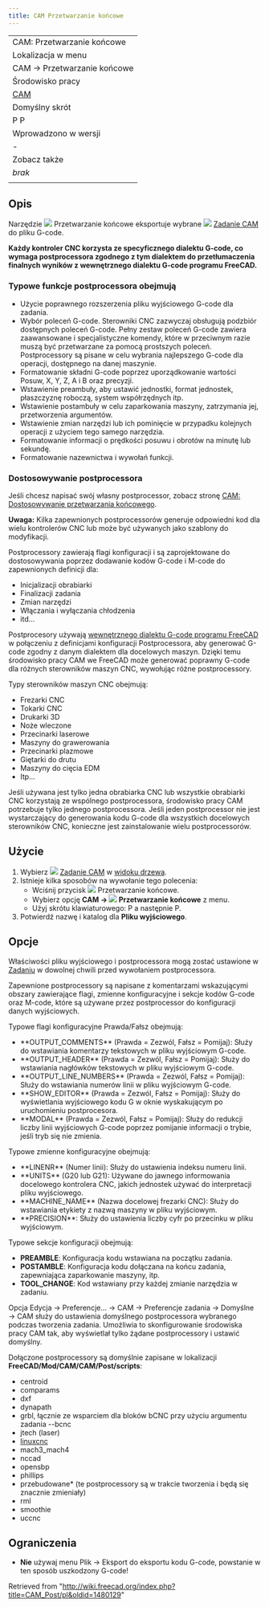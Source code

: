 ```yaml
---
title: CAM Przetwarzanie końcowe
---
```

|  |
| --- |
| CAM: Przetwarzanie końcowe |
| Lokalizacja w menu |
| CAM → Przetwarzanie końcowe |
| Środowisko pracy |
| [CAM](/CAM_Workbench/pl "CAM Workbench/pl") |
| Domyślny skrót |
| P P |
| Wprowadzono w wersji |
| - |
| Zobacz także |
| *brak* |
|  |

## Opis

Narzędzie ![](/images/CAM_Post.svg) Przetwarzanie końcowe eksportuje wybrane ![](/images/CAM_Job.svg) [Zadanie CAM](/CAM_Job/pl "CAM Job/pl") do pliku G-code.

**Każdy kontroler CNC korzysta ze specyficznego dialektu G-code, co wymaga postprocessora zgodnego z tym dialektem do przetłumaczenia finalnych wyników z wewnętrznego dialektu G-code programu FreeCAD.**

### Typowe funkcje postprocessora obejmują

* Użycie poprawnego rozszerzenia pliku wyjściowego G-code dla zadania.
* Wybór poleceń G-code. Sterowniki CNC zazwyczaj obsługują podzbiór dostępnych poleceń G-code. Pełny zestaw poleceń G-code zawiera zaawansowane i specjalistyczne komendy, które w przeciwnym razie muszą być przetwarzane za pomocą prostszych poleceń. Postprocessory są pisane w celu wybrania najlepszego G-code dla operacji, dostępnego na danej maszynie.
* Formatowanie składni G-code poprzez uporządkowanie wartości Posuw, X, Y, Z, A i B oraz precyzji.
* Wstawienie preambuły, aby ustawić jednostki, format jednostek, płaszczyznę roboczą, system współrzędnych itp.
* Wstawienie postambuły w celu zaparkowania maszyny, zatrzymania jej, przetworzenia argumentów.
* Wstawienie zmian narzędzi lub ich pominięcie w przypadku kolejnych operacji z użyciem tego samego narzędzia.
* Formatowanie informacji o prędkości posuwu i obrotów na minutę lub sekundę.
* Formatowanie nazewnictwa i wywołań funkcji.

### Dostosowywanie postprocessora

Jeśli chcesz napisać swój własny postprocessor, zobacz stronę [CAM: Dostosowywanie przetwarzania końcowego](/CAM_Postprocessor_Customization/pl "CAM Postprocessor Customization/pl").

**Uwaga:** Kilka zapewnionych postprocessorów generuje odpowiedni kod dla wielu kontrolerów CNC lub może być używanych jako szablony do modyfikacji.

Postprocessory zawierają flagi konfiguracji i są zaprojektowane do dostosowywania poprzez dodawanie kodów G-code i M-code do zapewnionych definicji dla:

* Inicjalizacji obrabiarki
* Finalizacji zadania
* Zmian narzędzi
* Włączania i wyłączania chłodzenia
* itd...

Postprocesory używają [wewnętrznego dialektu G-code programu FreeCAD](/CAM_scripting/pl#Wewnętrzny_format_G-code_programu_FreeCAD "CAM scripting/pl") w połączeniu z definicjami konfiguracji Postprocessora, aby generować G-code zgodny z danym dialektem dla docelowych maszyn. Dzięki temu środowisko pracy CAM we FreeCAD może generować poprawny G-code dla różnych sterowników maszyn CNC, wywołując różne postprocessory.

Typy sterowników maszyn CNC obejmują:

* Frezarki CNC
* Tokarki CNC
* Drukarki 3D
* Noże wleczone
* Przecinarki laserowe
* Maszyny do grawerowania
* Przecinarki plazmowe
* Giętarki do drutu
* Maszyny do cięcia EDM
* Itp...

Jeśli używana jest tylko jedna obrabiarka CNC lub wszystkie obrabiarki CNC korzystają ze wspólnego postprocessora, środowisko pracy CAM potrzebuje tylko jednego postprocessora. Jeśli jeden postprocessor nie jest wystarczający do generowania kodu G-code dla wszystkich docelowych sterowników CNC, konieczne jest zainstalowanie wielu postprocessorów.

## Użycie

1. Wybierz ![](/images/CAM_Job.svg) [Zadanie CAM](/CAM_Job/pl "CAM Job/pl") w [widoku drzewa](/Tree_view/pl "Tree view/pl").
2. Istnieje kilka sposobów na wywołanie tego polecenia:
   * Wciśnij przycisk ![](/images/CAM_Post.svg) Przetwarzanie końcowe.
   * Wybierz opcję **CAM → ![](/images/CAM_Post.svg) Przetwarzanie końcowe** z menu.
   * Użyj skrótu klawiaturowego: P a następnie P.
3. Potwierdź nazwę i katalog dla **Pliku wyjściowego**.

## Opcje

Właściwości pliku wyjściowego i postprocessora mogą zostać ustawione w [Zadaniu](/CAM_Job/pl "CAM Job/pl") w dowolnej chwili przed wywołaniem postprocessora.

Zapewnione postprocessory są napisane z komentarzami wskazującymi obszary zawierające flagi, zmienne konfiguracyjne i sekcje kodów G-code oraz M-code, które są używane przez postprocessor do konfiguracji danych wyjściowych.

Typowe flagi konfiguracyjne Prawda/Fałsz obejmują:

* \*\*OUTPUT\_COMMENTS\*\* (Prawda = Zezwól, Fałsz = Pomijaj): Służy do wstawiania komentarzy tekstowych w pliku wyjściowym G-code.
* \*\*OUTPUT\_HEADER\*\* (Prawda = Zezwól, Fałsz = Pomijaj): Służy do wstawiania nagłówków tekstowych w pliku wyjściowym G-code.
* \*\*OUTPUT\_LINE\_NUMBERS\*\* (Prawda = Zezwól, Fałsz = Pomijaj): Służy do wstawiania numerów linii w pliku wyjściowym G-code.
* \*\*SHOW\_EDITOR\*\* (Prawda = Zezwól, Fałsz = Pomijaj): Służy do wyświetlania wyjściowego kodu G w oknie wyskakującym po uruchomieniu postprocesora.
* \*\*MODAL\*\* (Prawda = Zezwól, Fałsz = Pomijaj): Służy do redukcji liczby linii wyjściowych G-code poprzez pomijanie informacji o trybie, jeśli tryb się nie zmienia.

Typowe zmienne konfiguracyjne obejmują:

* \*\*LINENR\*\* (Numer linii): Służy do ustawienia indeksu numeru linii.
* \*\*UNITS\*\* (G20 lub G21): Używane do jawnego informowania docelowego kontrolera CNC, jakich jednostek używać do interpretacji pliku wyjściowego.
* \*\*MACHINE\_NAME\*\* (Nazwa docelowej frezarki CNC): Służy do wstawiania etykiety z nazwą maszyny w pliku wyjściowym.
* \*\*PRECISION\*\*: Służy do ustawienia liczby cyfr po przecinku w pliku wyjściowym.

Typowe sekcje konfiguracji obejmują:

* **PREAMBLE**: Konfiguracja kodu wstawiana na początku zadania.
* **POSTAMBLE**: Konfiguracja kodu dołączana na końcu zadania, zapewniająca zaparkowanie maszyny, itp.
* **TOOL\_CHANGE**: Kod wstawiany przy każdej zmianie narzędzia w zadaniu.

Opcja Edycja → Preferencje... → CAM → Preferencje zadania → Domyślne → CAM służy do ustawienia domyślnego postprocessora wybranego podczas tworzenia zadania. Umożliwia to skonfigurowanie środowiska pracy CAM tak, aby wyświetlał tylko żądane postprocessory i ustawić domyślny.

Dołączone postprocessory są domyślnie zapisane w lokalizacji **FreeCAD/Mod/CAM/CAM/Post/scripts**:

* centroid
* comparams
* dxf
* dynapath
* grbl, łącznie ze wsparciem dla bloków bCNC przy użyciu argumentu zadania --bcnc
* jtech (laser)
* [linuxcnc](http://linuxcnc.org/docs/html/gcode/g-code.html#gcode:g17-g19.1)
* mach3\_mach4
* nccad
* opensbp
* phillips
* przebudowane\* (te postprocessory są w trakcie tworzenia i będą się znacznie zmieniały)
* rml
* smoothie
* uccnc

## Ograniczenia

* **Nie** używaj menu Plik → Eksport do eksportu kodu G-code, powstanie w ten sposób uszkodzony G-code!

Retrieved from "<http://wiki.freecad.org/index.php?title=CAM_Post/pl&oldid=1480129>"